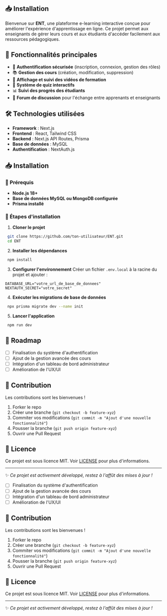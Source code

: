 
## 📥 Installation

Bienvenue sur **ENT**, une plateforme e-learning interactive conçue pour améliorer l'expérience d'apprentissage en ligne. Ce projet permet aux enseignants de gérer leurs cours et aux étudiants d'accéder facilement aux ressources pédagogiques.

## 🚀 Fonctionnalités principales

- 🔐 **Authentification sécurisée** (inscription, connexion, gestion des rôles)
- 📚 **Gestion des cours** (création, modification, suppression)
- 🎥 **Affichage et suivi des vidéos de formation**
- 📝 **Système de quiz interactifs**
- 📊 **Suivi des progrès des étudiants**
- 💬 **Forum de discussion** pour l'échange entre apprenants et enseignants

## 🛠️ Technologies utilisées

- **Framework** : Next.js
- **Frontend** : React, Tailwind CSS
- **Backend** : Next.js API Routes, Prisma
- **Base de données** : MySQL
- **Authentification** : NextAuth.js

## 📥 Installation

### 📌 Prérequis

- **Node.js 18+**
- **Base de données MySQL ou MongoDB configurée**
- **Prisma installé**

### 🔧 Étapes d'installation

1. **Cloner le projet**

```bash
 git clone https://github.com/ton-utilisateur/ENT.git
 cd ENT
```

2. **Installer les dépendances**

```bash
 npm install
```

3. **Configurer l'environnement**
   Créer un fichier `.env.local` à la racine du projet et ajouter :

```env
DATABASE_URL="votre_url_de_base_de_donnees"
NEXTAUTH_SECRET="votre_secret"
```

4. **Exécuter les migrations de base de données**

```bash
 npx prisma migrate dev --name init
```

5. **Lancer l'application**

```bash
 npm run dev
```

## 📅 Roadmap

- [ ] Finalisation du système d'authentification
- [ ] Ajout de la gestion avancée des cours
- [ ] Intégration d'un tableau de bord administrateur
- [ ] Amélioration de l'UX/UI

## 🤝 Contribution

Les contributions sont les bienvenues !

1. Forker le repo
2. Créer une branche (`git checkout -b feature-xyz`)
3. Commiter vos modifications (`git commit -m "Ajout d'une nouvelle fonctionnalité"`)
4. Pousser la branche (`git push origin feature-xyz`)
5. Ouvrir une Pull Request

## 📜 Licence

Ce projet est sous licence MIT. Voir [LICENSE](LICENSE) pour plus d'informations.

---

✨ _Ce projet est activement développé, restez à l'affût des mises à jour !_

- [ ] Finalisation du système d'authentification
- [ ] Ajout de la gestion avancée des cours
- [ ] Intégration d'un tableau de bord administrateur
- [ ] Amélioration de l'UX/UI

## 🤝 Contribution

Les contributions sont les bienvenues !

1. Forker le repo
2. Créer une branche (`git checkout -b feature-xyz`)
3. Commiter vos modifications (`git commit -m "Ajout d'une nouvelle fonctionnalité"`)
4. Pousser la branche (`git push origin feature-xyz`)
5. Ouvrir une Pull Request

## 📜 Licence

Ce projet est sous licence MIT. Voir [LICENSE](LICENSE) pour plus d'informations.

---

✨ _Ce projet est activement développé, restez à l'affût des mises à jour !_
